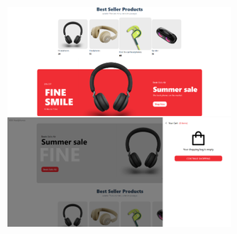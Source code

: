 ![Image alt](https://github.com/pvntheraxxx/e_commerce_app_1/blob/main/img2.png?raw=true)
![Image alt](https://github.com/pvntheraxxx/e_commerce_app_1/blob/main/img3.png?raw=true)
